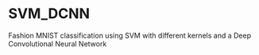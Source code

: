 # SVM_DCNN
Fashion MNIST classification using SVM with different kernels and a Deep Convolutional Neural Network
